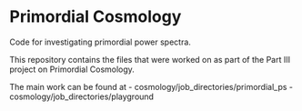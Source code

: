 # Primordial Cosmology
Code for investigating primordial power spectra. 

This repository contains the files that were worked on as part of the Part III project on Primordial Cosmology. 

The main work can be found at
    - cosmology/job_directories/primordial_ps
    - cosmology/job_directories/playground